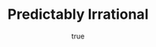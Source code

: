 ---
title: "Predictably Irrational"
bookCover: "/assets/book-covers/predictably-irrational.jpg"
slug: "predictably-irrational"
bookAuthor: "Dan Ariely"
rating: 10
done: false
tags: []
detailedNotes: false
amazonLink: ""
author:
  name: Rico Trebeljahr
  picture: "/assets/blog/profile.jpeg"
---